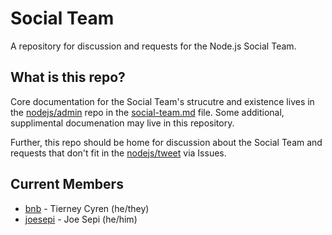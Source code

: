 # Social Team

A repository for discussion and requests for the Node.js Social Team.

## What is this repo?

Core documentation for the Social Team's strucutre and existence lives in the [nodejs/admin](https://github.com/nodejs/admin/) repo in the [social-team.md](https://github.com/nodejs/admin/blob/master/social-team.md) file. Some additional, supplimental documenation may live in this repository.

Further, this repo should be home for discussion about the Social Team and requests that don't fit in the [nodejs/tweet](https://github.com/nodejs/tweet) via Issues.

## Current Members

- [bnb](https://github.com/bnb) - Tierney Cyren (he/they)
- [joesepi](https://github.com/joesepi) - Joe Sepi (he/him)
